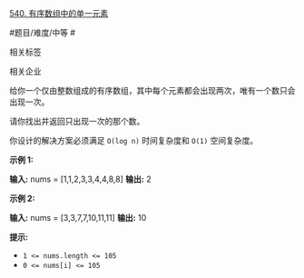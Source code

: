 [540. 有序数组中的单一元素](https://leetcode.cn/problems/single-element-in-a-sorted-array/)

#题目/难度/中等 #

相关标签

相关企业

给你一个仅由整数组成的有序数组，其中每个元素都会出现两次，唯有一个数只会出现一次。

请你找出并返回只出现一次的那个数。

你设计的解决方案必须满足 `O(log n)` 时间复杂度和 `O(1)` 空间复杂度。

**示例 1:**

**输入:** nums = \[1,1,2,3,3,4,4,8,8\]
**输出:** 2

**示例 2:**

**输入:** nums =  \[3,3,7,7,10,11,11\]
**输出:** 10

**提示:**

- `1 <= nums.length <= 105`
- `0 <= nums[i] <= 105`